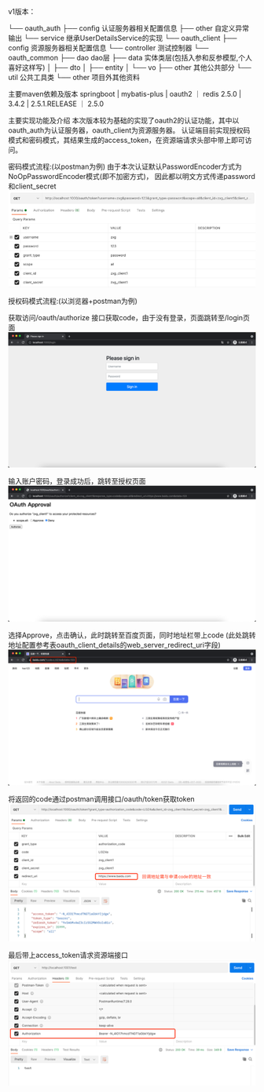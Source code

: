 v1版本：


└── oauth_auth
    ├── config      认证服务器相关配置信息
    ├── other       自定义异常输出
    └── service     继承UserDetailsService的实现
└── oauth_client
    ├── config      资源服务器相关配置信息
    └── controller  测试控制器
└── oauth_common
    ├── dao         dao层
    ├── data        实体类层(包括入参和反参模型,个人喜好这样写)
    │     ├── dto
    │     ├── entity
    │     └── vo
    ├── other       其他公共部分
    └── util        公共工具类
└── other           项目外其他资料


主要maven依赖及版本
springboot  |   mybatis-plus    |   oauth2          ｜   redis
2.5.0       |   3.4.2           |   2.5.1.RELEASE   ｜   2.5.0


主要实现功能及介绍
本次版本较为基础的实现了oauth2的认证功能，其中以oauth_auth为认证服务器，oauth_client为资源服务器。
认证端目前实现授权码模式和密码模式，其结果生成的access_token，在资源端请求头部中带上即可访问。

密码模式流程:(以postman为例)
由于本次认证默认PasswordEncoder方式为NoOpPasswordEncoder模式(即不加密方式)，
因此都以明文方式传递password和client_secret
![img_1.png](img_1.png)


授权码模式流程:(以浏览器+postman为例)

获取访问/oauth/authorize 接口获取code，由于没有登录，页面跳转至/login页面
![img_2.png](img_2.png)

输入账户密码，登录成功后，跳转至授权页面
![img_3.png](img_3.png)

选择Approve，点击确认，此时跳转至百度页面，同时地址栏带上code    (此处跳转地址配置参考表oauth_client_details的web_server_redirect_uri字段)
![img_4.png](img_4.png)

将返回的code通过postman调用接口/oauth/token获取token
![img_5.png](img_5.png)



最后带上access_token请求资源端接口
![img_6.png](img_6.png)